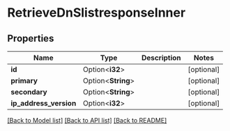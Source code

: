 # RetrieveDnSlistresponseInner

## Properties

Name | Type | Description | Notes
------------ | ------------- | ------------- | -------------
**id** | Option<**i32**> |  | [optional]
**primary** | Option<**String**> |  | [optional]
**secondary** | Option<**String**> |  | [optional]
**ip_address_version** | Option<**i32**> |  | [optional]

[[Back to Model list]](../README.md#documentation-for-models) [[Back to API list]](../README.md#documentation-for-api-endpoints) [[Back to README]](../README.md)


